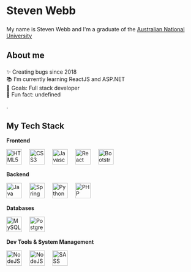 <h1 align="left">Steven Webb</h1>

###

<p align="left">My name is Steven Webb and I'm a graduate of the <a href="https://www.anu.edu.au/">Australian National University</a></p>

###

<h2 align="left">About me</h2>

###

<p align="left">✨ Creating bugs since 2018<br>📚 I'm currently learning ReactJS and ASP.NET<br>🎯 Goals: Full stack developer<br>🎲 Fun fact: undefined</p>.

###

<h2 align="left">My Tech Stack</h2>

<b align="left">Frontend</b>

<div align="left">
    <img src="https://cdn.jsdelivr.net/gh/devicons/devicon@latest/icons/html5/html5-original.svg" height="40" alt="HTML5" />
    <img width="12" />
    <img src="https://cdn.jsdelivr.net/gh/devicons/devicon@latest/icons/css3/css3-original.svg" height="40" alt="CSS3" />
    <img width="12" />
    <!--
    <img src="https://cdn.jsdelivr.net/gh/devicons/devicon@latest/icons/sass/sass-original.svg" height="40" alt="SASS" />
    <img width="12" />
    -->
    <img src="https://cdn.jsdelivr.net/gh/devicons/devicon/icons/javascript/javascript-original.svg" height="40" alt="Javascript" />
    <img width="12" />
    <!--
    <img src="https://cdn.jsdelivr.net/gh/devicons/devicon/icons/typescript/typescript-original.svg" height="40" alt="Typescript" />
    <img width="12" />
    -->
    <img src="https://cdn.jsdelivr.net/gh/devicons/devicon/icons/react/react-original.svg" height="40" alt="React"  />
    <img width="12" />
    <img src="https://cdn.jsdelivr.net/gh/devicons/devicon@latest/icons/bootstrap/bootstrap-original.svg" height="40" alt="Bootstrap" />
    <img width="12" />
    <!--
    <img src="https://cdn.jsdelivr.net/gh/devicons/devicon@latest/icons/jquery/jquery-original.svg" height="40" alt="jQuery" />
    -->
</div>

<b align="left">Backend</b>

<div align="left">
    <img src="https://cdn.jsdelivr.net/gh/devicons/devicon@latest/icons/java/java-original.svg" height="40" alt="Java" />
    <img width="12" />
    <img src="https://cdn.jsdelivr.net/gh/devicons/devicon@latest/icons/spring/spring-original.svg" height="40" alt="Spring" />
    <img width="12" />
    <img src="https://cdn.jsdelivr.net/gh/devicons/devicon@latest/icons/python/python-original.svg" height="40" alt="Python" />
    <img width="12" />
    <!--
    <img src="https://cdn.jsdelivr.net/gh/devicons/devicon@latest/icons/nodejs/nodejs-original.svg" height="40" alt="NodeJS" />
    <img width="12" />
  -->
    <img src="https://cdn.jsdelivr.net/gh/devicons/devicon@latest/icons/php/php-original.svg" height="40" alt="PHP" />
</div> 

<b align="left">Databases</b>

<div align="left">
    <img src="https://cdn.jsdelivr.net/gh/devicons/devicon@latest/icons/mysql/mysql-original.svg" height="40" alt="MySQL" />
    <img width="12" />
    <img src="https://cdn.jsdelivr.net/gh/devicons/devicon@latest/icons/postgresql/postgresql-original.svg" height="40" alt="PostgreSQL" />
    <img width="12" />
</div> 

<b align="left">Dev Tools & System Management</b>

<div align="left">
<img src="https://cdn.jsdelivr.net/gh/devicons/devicon@latest/icons/vscode/vscode-original.svg" height="40" alt="NodeJS" />
    <img width="12" />
<img src="https://cdn.jsdelivr.net/gh/devicons/devicon@latest/icons/intellij/intellij-original.svg" height="40" alt="NodeJS" />
    <img width="12" />
    <img src="https://cdn.jsdelivr.net/gh/devicons/devicon@latest/icons/linux/linux-original.svg" height="40" alt="SASS" />
    <img width="12" />
</div>

###